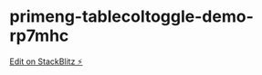 # primeng-tablecoltoggle-demo-rp7mhc

[Edit on StackBlitz ⚡️](https://stackblitz.com/edit/primeng-tablecoltoggle-demo-rp7mhc)